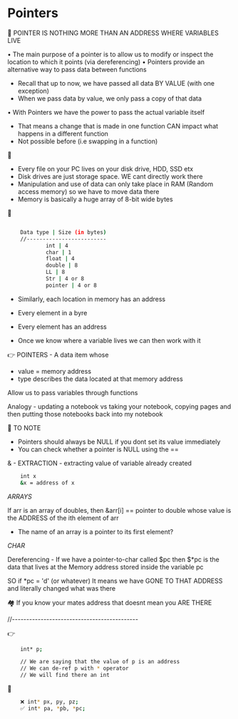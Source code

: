 # Pointers

📇 POINTER IS NOTHING MORE THAN AN ADDRESS WHERE VARIABLES LIVE

• The main purpose of a pointer is to allow us to modify or inspect the location to which it points (via dereferencing)
• Pointers provide an alternative way to pass data between functions

- Recall that up to now, we have passed all data BY VALUE (with one exception)
- When we pass data by value, we only pass a copy of that data

• With Pointers we have the power to pass the actual variable itself

- That means a change that is made in one function CAN impact what happens in a different function
- Not possible before (i.e swapping in a function)

💾

- Every file on your PC lives on your disk drive, HDD, SSD etx
- Disk drives are just storage space. WE cant directly work there
- Manipulation and use of data can only take place in RAM (Random access memory) so we have to move data there
- Memory is basically a huge array of 8-bit wide bytes

🧠

```bash

    Data type | Size (in bytes)
    //-------------------------
            int | 4
            char | 1
            float | 4
            double | 8
            LL | 8
            Str | 4 or 8
            pointer | 4 or 8
```

- Similarly, each location in memory has an address

- Every element in a byre
- Every element has an address

- Once we know where a variable lives we can then work with it

👉 POINTERS - A data item whose

- value = memory address
- type describes the data located at that memory address

Allow us to pass variables through functions

Analogy - updating a notebook vs taking your notebook, copying pages and then putting those notebooks back into my notebook

📝 TO NOTE

- Pointers should always be NULL if you dont set its value immediately
- You can check whether a pointer is NULL using the ==

& - EXTRACTION - extracting value of variable already created

```bash
    int x
    &x = address of x
```

_ARRAYS_

If arr is an array of doubles, then &arr[i] == pointer to double whose value is the ADDRESS of the ith element of arr

- The name of an array is a pointer to its first element?

_CHAR_

Dereferencing - If we have a pointer-to-char called $pc then $\*pc is the data that lives at the Memory address stored inside the variable pc

SO if \*pc = 'd' (or whatever) It means we have GONE TO THAT ADDRESS and literally changed what was there

🏘 If you know your mates address that doesnt mean you ARE THERE

//--------------------------------------------

👉

```bash
    int* p;

    // We are saying that the value of p is an address
    // We can de-ref p with * operator
    // We will find there an int
```

🌟

```bash
    ❌ int* px, py, pz;
    ✅ int* pa, *pb, *pc;
```
